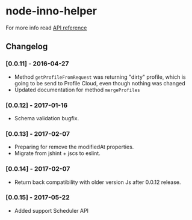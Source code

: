# node-inno-helper

For more info read [API reference](http://public.innomdc.com/node-helper/)

## Changelog

### [0.0.11] - 2016-04-27
- Method ```getProfileFromRequest``` was returning "dirty" profile, which is going to be send to Profile Cloud, even though nothing was changed
- Updated documentation for method ```mergeProfiles```

### [0.0.12] - 2017-01-16
- Schema validation bugfix.

### [0.0.13] - 2017-02-07
- Preparing for remove the modifiedAt properties.
- Migrate from jshint + jscs to eslint.

### [0.0.14] - 2017-02-07
- Return back compatibility with older version Js after 0.0.12 release.

### [0.0.15] - 2017-05-22
- Added support Scheduler API
